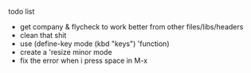 todo list
- get company & flycheck to work better from other files/libs/headers
- clean that shit
- use (define-key mode (kbd "keys") 'function)
- create a 'resize minor mode
- fix the error when i press space in M-x